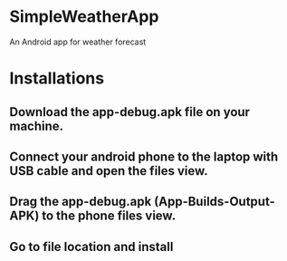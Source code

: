 # SimpleWeatherApp
An Android app for weather forecast

# Installations
## Download the app-debug.apk file on your machine.
## Connect your android phone to the laptop with USB cable and open the files view.
## Drag the app-debug.apk (App-Builds-Output-APK) to the phone files view.
## Go to file location and install

